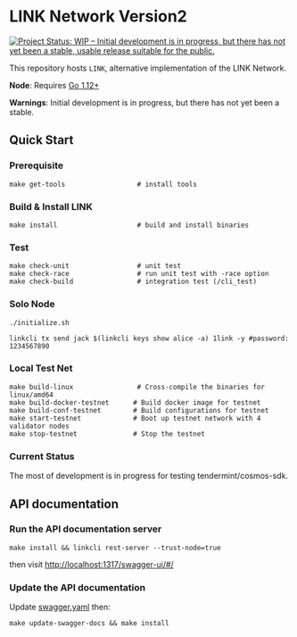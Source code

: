 # LINK Network Version2

[![Project Status: WIP – Initial development is in progress, but there has not yet been a stable, usable release suitable for the public.](https://www.repostatus.org/badges/latest/wip.svg)](https://www.repostatus.org/#wip)

This repository hosts `LINK`, alternative implementation of the LINK Network.

**Node**: Requires [Go 1.12+](https://golang.org/dl/)

**Warnings**: Initial development is in progress, but there has not yet been a stable.

## Quick Start

### Prerequisite
```
make get-tools                  # install tools
```
### Build & Install LINK
```
make install                    # build and install binaries
```

### Test
```
make check-unit                 # unit test
make check-race                 # run unit test with -race option
make check-build                # integration test (/cli_test)
```

### Solo Node
```
./initialize.sh
```
```
linkcli tx send jack $(linkcli keys show alice -a) 1link -y #password: 1234567890
```

### Local Test Net
```
make build-linux                # Cross-compile the binaries for linux/amd64
make build-docker-testnet      # Build docker image for testnet
make build-conf-testnet        # Build configurations for testnet
make start-testnet             # Boot up testnet network with 4 validator nodes
make stop-testnet              # Stop the testnet
```


### Current Status
The most of development is in progress for testing tendermint/cosmos-sdk.


## API documentation

### Run the API documentation server
```shell script
make install && linkcli rest-server --trust-node=true
```
then visit [http://localhost:1317/swagger-ui/#/](http://localhost:1317/swagger-ui/#/)

### Update the API documentation
Update [swagger.yaml](./client/lcd/swagger-ui/swagger.yaml) then:
```shell script
make update-swagger-docs && make install
```
